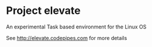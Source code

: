 # Project elevate
An experimental Task based environment for the Linux OS

See http://elevate.codepipes.com for more details
